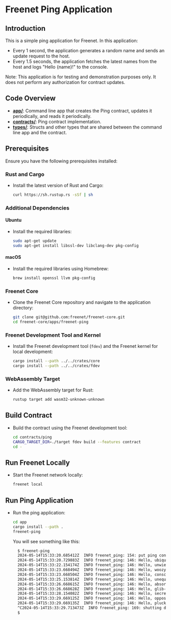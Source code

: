 # Freenet Ping Application

## Introduction

This is a simple ping application for Freenet. In this application:

- Every 1 second, the application generates a random name and sends an update request to the host.
- Every 1.5 seconds, the application fetches the latest names from the host and logs "Hello {name}!" to the console.

Note: This application is for testing and demonstration purposes only. It does not perform any authorization for contract updates.

## Code Overview

- **[app/](https://github.com/freenet/freenet-core/blob/main/apps/freenet-ping/app/src/main.rs)**: Command line app that creates the Ping contract, updates it periodically, and reads it periodically.
- **[contracts/](https://github.com/freenet/freenet-core/blob/main/apps/freenet-ping/contracts/ping/src/lib.rs)**: Ping contract implementation.
- **[types/](https://github.com/freenet/freenet-core/blob/main/apps/freenet-ping/types/src/lib.rs)**: Structs and other types that are shared between the command line app and the contract.

## Prerequisites

Ensure you have the following prerequisites installed:

### Rust and Cargo

- Install the latest version of Rust and Cargo:

  ```bash
  curl https://sh.rustup.rs -sSf | sh
  ```

### Additional Dependencies

#### Ubuntu

- Install the required libraries:

  ```bash
  sudo apt-get update
  sudo apt-get install libssl-dev libclang-dev pkg-config
  ```

#### macOS

- Install the required libraries using Homebrew:

  ```bash
  brew install openssl llvm pkg-config
  ```

### Freenet Core

- Clone the Freenet Core repository and navigate to the application directory:

  ```bash
  git clone git@github.com:freenet/freenet-core.git
  cd freenet-core/apps/freenet-ping
  ```

### Freenet Development Tool and Kernel

- Install the Freenet development tool (`fdev`) and the Freenet kernel for local development:

  ```bash
  cargo install --path ../../crates/core
  cargo install --path ../../crates/fdev
  ```

### WebAssembly Target

- Add the WebAssembly target for Rust:

  ```bash
  rustup target add wasm32-unknown-unknown
  ```

## Build Contract

- Build the contract using the Freenet development tool:

  ```bash
  cd contracts/ping
  CARGO_TARGET_DIR=./target fdev build --features contract
  cd -
  ```

## Run Freenet Locally

- Start the Freenet network locally:

  ```bash
  freenet local
  ```

## Run Ping Application

- Run the ping application:

  ```bash
  cd app
  cargo install --path .
  freenet-ping
  ```
  
  You will see something like this:

  ```bash
    $ freenet-ping
    2024-05-14T15:33:20.685412Z  INFO freenet_ping: 154: put ping contract successfully! key=Cuj4LbFao6vzZ5VtvZAKZ64Y99qNh7MpTUdaCcEkU4oR
    2024-05-14T15:33:20.729883Z  INFO freenet_ping: 146: Hello, ubiquitous-letters!
    2024-05-14T15:33:22.154174Z  INFO freenet_ping: 146: Hello, unwieldy-level!
    2024-05-14T15:33:23.668494Z  INFO freenet_ping: 146: Hello, woozy-pin!
    2024-05-14T15:33:23.668504Z  INFO freenet_ping: 146: Hello, conscious-crayon!
    2024-05-14T15:33:25.153814Z  INFO freenet_ping: 146: Hello, unequal-kite!
    2024-05-14T15:33:26.668615Z  INFO freenet_ping: 146: Hello, absorbed-wren!
    2024-05-14T15:33:26.668628Z  INFO freenet_ping: 146: Hello, glib-disease!
    2024-05-14T15:33:28.154082Z  INFO freenet_ping: 146: Hello, secret-floor!
    2024-05-14T15:33:29.669125Z  INFO freenet_ping: 146: Hello, opposite-border!
    2024-05-14T15:33:29.669135Z  INFO freenet_ping: 146: Hello, plucky-stretch!
    ^C2024-05-14T15:33:29.713473Z  INFO freenet_ping: 169: shutting down...
    $ 
  ```
